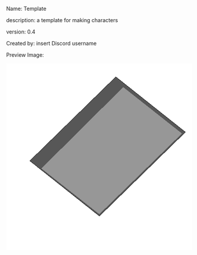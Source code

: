 Name: Template

description: a template for making characters

version: 0.4

Created by: insert Discord username 

Preview Image:

![TemplatePreview](/Characters/Template%20(Beta)/preview.png)
